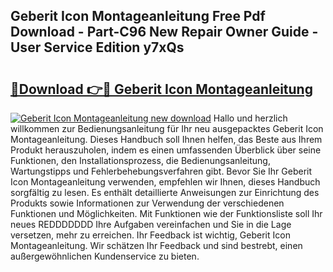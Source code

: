 ## Geberit Icon Montageanleitung Free Pdf Download - Part-C96 New Repair Owner Guide - User Service Edition y7xQs

# <h2><a href="http://df6xe7.blite.top/?on=Geberit+Icon+Montageanleitung">🔗Download 👉🔴 Geberit Icon Montageanleitung</a></h2>

[![Geberit Icon Montageanleitung new download](https://i.imgur.com/lujVjoI.png)](http://df6xe7.blite.top/?on=Geberit+Icon+Montageanleitung)
Hallo und herzlich willkommen zur Bedienungsanleitung für Ihr neu ausgepacktes Geberit Icon Montageanleitung. Dieses Handbuch soll Ihnen helfen, das Beste aus Ihrem Produkt herauszuholen, indem es einen umfassenden Überblick über seine Funktionen, den Installationsprozess, die Bedienungsanleitung, Wartungstipps und Fehlerbehebungsverfahren gibt. Bevor Sie Ihr Geberit Icon Montageanleitung verwenden, empfehlen wir Ihnen, dieses Handbuch sorgfältig zu lesen. Es enthält detaillierte Anweisungen zur Einrichtung des Produkts sowie Informationen zur Verwendung der verschiedenen Funktionen und Möglichkeiten. Mit Funktionen wie der Funktionsliste soll Ihr neues REDDDDDDD Ihre Aufgaben vereinfachen und Sie in die Lage versetzen, mehr zu erreichen. Ihr Feedback ist wichtig, Geberit Icon Montageanleitung. Wir schätzen Ihr Feedback und sind bestrebt, einen außergewöhnlichen Kundenservice zu bieten.
